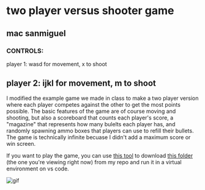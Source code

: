 # two player versus shooter game
## mac sanmiguel 

### CONTROLS:
player 1: wasd for movement, x to shoot

player 2: ijkl for movement, m to shoot
---
I modified the example game we made in class to make a two player version where each player competes against the other to get the most points possible.
The basic features of the game are of course moving and shooting, but also a scoreboard that counts each player's score, a "magazine" that represents how many bulelts each player has, and randomly spawning ammo boxes that players can use to refill their bullets.
The game is technically infinite becuase I didn't add a maximum score or win screen. 

If you want to play the game, you can use [this tool](https://download-directory.github.io/) to download [this folder](https://github.com/macizen/pyClassRepo/tree/main/pygame) (the one you're viewing right now) from my repo and run it in a virtual environment on vs code.

![gif](obama_game_clip.gif)
